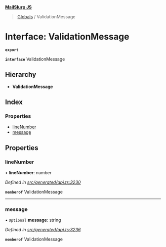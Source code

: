 **[MailSlurp JS](../README.md)**

> [Globals](../README.md) / ValidationMessage

# Interface: ValidationMessage

**`export`** 

**`interface`** ValidationMessage

## Hierarchy

* **ValidationMessage**

## Index

### Properties

* [lineNumber](validationmessage.md#linenumber)
* [message](validationmessage.md#message)

## Properties

### lineNumber

•  **lineNumber**: number

*Defined in [src/generated/api.ts:3230](https://github.com/mailslurp/mailslurp-client/blob/cdc62f8/src/generated/api.ts#L3230)*

**`memberof`** ValidationMessage

___

### message

• `Optional` **message**: string

*Defined in [src/generated/api.ts:3236](https://github.com/mailslurp/mailslurp-client/blob/cdc62f8/src/generated/api.ts#L3236)*

**`memberof`** ValidationMessage
